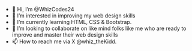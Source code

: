 - 👋 Hi, I’m @WhizCodes24
- 👀 I’m interested in improving my web design skills
- 🌱 I’m currently learning HTML, CSS & Bootstrap.
- 💞️ I’m looking to collaborate on like mind folks like me who are ready to improve and master their web design skills
- 📫 How to reach me via X @whiz_theKidd.

<!---
WhizCodes24/WhizCodes24 is a ✨ special ✨ repository because its `README.md` (this file) appears on your GitHub profile.
You can click the Preview link to take a look at your changes.
--->
